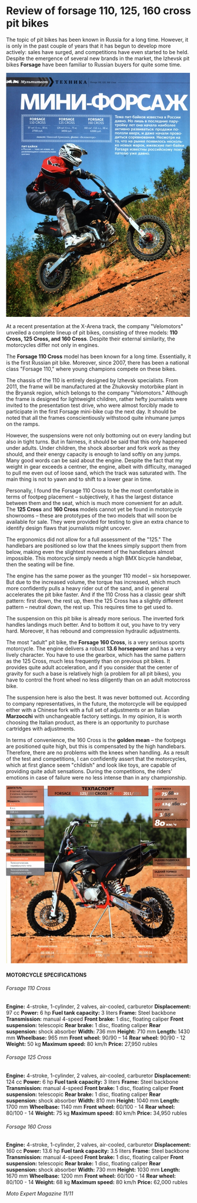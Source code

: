 # Review of forsage 110, 125, 160 cross pit bikes

The topic of pit bikes has been known in Russia for a long time. However, it is only in the past couple of years that it has begun to develop more actively: sales have surged, and competitions have even started to be held. Despite the emergence of several new brands in the market, the Izhevsk pit bikes **Forsage** have been familiar to Russian buyers for quite some time.

![pit bike Forsage 160](../../../static/img/4aed46.jpg "pit bike Forsage 160")

At a recent presentation at the X-Arena track, the company "Velomotors" unveiled a complete lineup of pit bikes, consisting of three models: **110 Cross, 125 Cross, and 160 Cross**. Despite their external similarity, the motorcycles differ not only in engines.

The **Forsage 110 Cross** model has been known for a long time. Essentially, it is the first Russian pit bike. Moreover, since 2007, there has been a national class "Forsage 110," where young champions compete on these bikes.

The chassis of the 110 is entirely designed by Izhevsk specialists. From 2011, the frame will be manufactured at the Zhukovsky motorbike plant in the Bryansk region, which belongs to the company "Velomotors." Although the frame is designed for lightweight children, rather hefty journalists were invited to the presentation test drive, who were almost forcibly made to participate in the first Forsage mini-bike cup the next day. It should be noted that all the frames conscientiously withstood quite inhumane jumps on the ramps.

However, the suspensions were not only bottoming out on every landing but also in tight turns. But in fairness, it should be said that this only happened under adults. Under children, the shock absorber and fork work as they should, and their energy capacity is enough to land softly on any jumps.
Many good words can be said about the engine. Despite the fact that my weight in gear exceeds a centner, the engine, albeit with difficulty, managed to pull me even out of loose sand, which the track was saturated with. The main thing is not to yawn and to shift to a lower gear in time.

Personally, I found the Forsage 110 Cross to be the most comfortable in terms of footpeg placement – subjectively, it has the largest distance between them and the seat, which is much more convenient for an adult.
The **125 Cross** and **160 Cross** models cannot yet be found in motorcycle showrooms – these are prototypes of the two models that will soon be available for sale. They were provided for testing to give an extra chance to identify design flaws that journalists might uncover.

The ergonomics did not allow for a full assessment of the "125." The handlebars are positioned so low that the knees simply support them from below, making even the slightest movement of the handlebars almost impossible. This motorcycle simply needs a high BMX bicycle handlebar, then the seating will be fine.

The engine has the same power as the younger 110 model – six horsepower. But due to the increased volume, the torque has increased, which much more confidently pulls a heavy rider out of the sand, and in general accelerates the pit bike faster. And if the 110 Cross has a classic gear shift pattern: first down, the rest up, then the 125 Cross has a slightly different pattern – neutral down, the rest up. This requires time to get used to.

The suspension on this pit bike is already more serious. The inverted fork handles landings much better. And to bottom it out, you have to try very hard. Moreover, it has rebound and compression hydraulic adjustments.

The most "adult" pit bike, the **Forsage 160 Cross**, is a very serious sports motorcycle. The engine delivers a robust **13.6 horsepower** and has a very lively character. You have to use the gearbox, which has the same pattern as the 125 Cross, much less frequently than on previous pit bikes. It provides quite adult acceleration, and if you consider that the center of gravity for such a base is relatively high (a problem for all pit bikes), you have to control the front wheel no less diligently than on an adult motocross bike.

The suspension here is also the best. It was never bottomed out. According to company representatives, in the future, the motorcycle will be equipped either with a Chinese fork with a full set of adjustments or an Italian **Marzocchi** with unchangeable factory settings. In my opinion, it is worth choosing the Italian product, as there is an opportunity to purchase cartridges with adjustments.

In terms of convenience, the 160 Cross is the **golden mean** – the footpegs are positioned quite high, but this is compensated by the high handlebars. Therefore, there are no problems with the knees when handling.
As a result of the test and competitions, I can confidently assert that the motorcycles, which at first glance seem "childish" and look like toys, are capable of providing quite adult sensations. During the competitions, the riders' emotions in case of failure were no less intense than in any championship.

![Forsage 110/125/160 Cross](../../../static/img/e43f3e.jpg "Forsage 110/125/160 Cross")

#### MOTORCYCLE SPECIFICATIONS

###### Forsage 110 Cross

**Engine:** 4-stroke, 1-cylinder, 2 valves, air-cooled, carburetor
**Displacement:** 97 cc
**Power:** 6 hp
**Fuel tank capacity:** 3 liters
**Frame:** Steel backbone
**Transmission:** manual 4-speed
**Front brake:** 1 disc, floating caliper
**Front suspension:** telescopic
**Rear brake:** 1 disc, floating caliper
**Rear suspension:** shock absorber
**Width:** 736 mm
**Height:** 710 mm
**Length:** 1430 mm
**Wheelbase:** 965 mm
**Front wheel:** 90/90 – 14
**Rear wheel:** 90/90 - 12
**Weight:** 50 kg
**Maximum speed:** 80 km/h
**Price:** 27,950 rubles

###### Forsage 125 Cross

**Engine:** 4-stroke, 1-cylinder, 2 valves, air-cooled, carburetor
**Displacement:** 124 cc
**Power:** 6 hp
**Fuel tank capacity:** 3 liters
**Frame:** Steel backbone
**Transmission:** manual 4-speed
**Front brake:** 1 disc, floating caliper
**Front suspension:** telescopic
**Rear brake:** 1 disc, floating caliper
**Rear suspension:** shock absorber
**Width:** 810 mm
**Height:** 1040 mm
**Length:** 1700 mm
**Wheelbase:** 1140 mm
**Front wheel:** 60/100 - 14
**Rear wheel:** 80/100 - 14
**Weight:** 75 kg
**Maximum speed:** 80 km/h
**Price:** 34,950 rubles

###### Forsage 160 Cross

**Engine:** 4-stroke, 1-cylinder, 2 valves, air-cooled, carburetor
**Displacement:** 160 cc
**Power:** 13.6 hp
**Fuel tank capacity:** 3.5 liters
**Frame:** Steel backbone
**Transmission:** manual 4-speed
**Front brake:** 1 disc, floating caliper
**Front suspension:** telescopic
**Rear brake:** 1 disc, floating caliper
**Rear suspension:** shock absorber
**Width:** 730 mm
**Height:** 1030 mm
**Length:** 1670 mm
**Wheelbase:** 1200 mm
**Front wheel:** 60/100 - 14
**Rear wheel:** 80/100 - 14
**Weight:** 68 kg
**Maximum speed:** 80 km/h
**Price:** 62,000 rubles

*Moto Expert Magazine 11/11*
